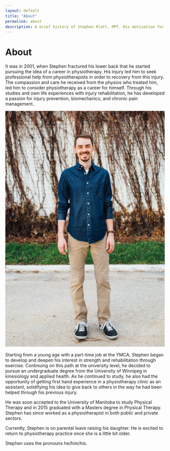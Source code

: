 ```yaml
---
layout: default
title: "About"
permalink: about
description: A brief history of Stephen Klatt, MPT. His motivation for becoming a Physiotherapist and why he wants to help you acheive your goals.
---
```

# About

It was in 2001, when Stephen fractured his lower back that he started pursuing the idea of a career in physiotherapy. His injury led him to seek professional help from physiotherapists in order to recovery from this injury. The compassion and care he received from the physios who treated him, led him to consider physiotherapy as a career for himself. Through his studies and own life experiences with injury rehabilitation, he has developed a passion for injury prevention, biomechanics, and chronic pain management.

<img src="https://raw.githubusercontent.com/klattphysio/klattphysio.github.io/master/_pictures/Stephen_50s11.jpg" alt="Winnipeg Physiotherapist, Stephen Klatt" title="Stephen Klatt, MPT" width="640">

Starting from a young age with a part-time job at the YMCA, Stephen began to develop and deepen his interest in strength and rehabilitation through exercise. Continuing on this path at the university level, he decided to pursue an undergraduate degree from the University of Winnipeg in kinesiology and applied health. As he continued to study, he also had the opportunity of getting first hand experience in a physiotherapy clinic as an assistant, solidifying his idea to give back to others in the way he had been helped through his previous injury.

He was soon accepted to the University of Manitoba to study Physical Therapy and in 2015 graduated with a Masters degree in Physical Therapy. Stephen has since worked as a physiotherapist in both public and private sectors.

Currently, Stephen is on parental leave raising his daughter. He is excited to return to physiotherapy practice once she is a little bit older.

Stephen uses the pronouns he/him/his.
